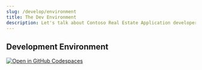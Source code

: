 ```yaml
---
slug: /develop/environment
title: The Dev Environment
description: Let's talk about Contoso Real Estate Application developer experience.
---
```


## Development Environment

[![Open in GitHub Codespaces](https://github.com/codespaces/badge.svg)](https://codespaces.new/Azure-Samples/contoso-real-estate?devcontainer_path=.devcontainer/devcontainer.json)
